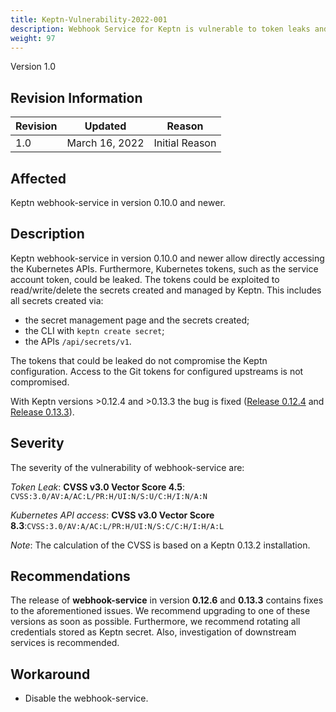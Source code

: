 ```yaml
---
title: Keptn-Vulnerability-2022-001
description: Webhook Service for Keptn is vulnerable to token leaks and access the Kubernetes APIs
weight: 97
---
```


Version 1.0

## Revision Information

| Revision |    Updated   |     Reason     |
|----------|:------------:|:--------------:|
| 1.0      | March 16, 2022 | Initial Reason |

## Affected

Keptn webhook-service in version 0.10.0 and newer.

## Description

Keptn webhook-service in version 0.10.0 and newer allow directly accessing the Kubernetes APIs.
Furthermore, Kubernetes tokens, such as the service account token, could be leaked.
The tokens could be exploited to read/write/delete the secrets created and managed by Keptn.
This includes all secrets created via:
 - the secret management page and the secrets created;
 - the CLI with `keptn create secret`;
 - the APIs `/api/secrets/v1`.

The tokens that could be leaked do not compromise the Keptn configuration. Access to the Git tokens for configured upstreams is not compromised.

With Keptn versions >0.12.4 and >0.13.3 the bug is fixed ([Release 0.12.4](https://github.com/keptn/keptn/releases/tag/0.12.4) and [Release 0.13.3](https://github.com/keptn/keptn/releases/tag/0.13.3)).

## Severity

The severity of the vulnerability of webhook-service are:

*Token Leak*: **CVSS v3.0 Vector Score 4.5**: `CVSS:3.0/AV:A/AC:L/PR:H/UI:N/S:U/C:H/I:N/A:N`

*Kubernetes API access*: **CVSS v3.0 Vector Score 8.3**:`CVSS:3.0/AV:A/AC:L/PR:H/UI:N/S:C/C:H/I:H/A:L`

*Note*: The calculation of the CVSS is based on a Keptn 0.13.2 installation.

## Recommendations

The release of **webhook-service** in version **0.12.6** and **0.13.3** contains fixes to the aforementioned issues. We recommend upgrading to one of these versions as soon as possible. Furthermore, we recommend rotating all credentials stored as Keptn secret. Also, investigation of downstream services is recommended.

## Workaround

* Disable the webhook-service.